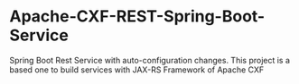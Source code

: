 # Apache-CXF-REST-Spring-Boot-Service
Spring Boot Rest Service with auto-configuration changes. This project is a based one to build services with JAX-RS Framework of Apache CXF
